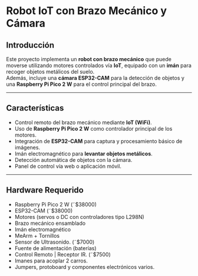 # Robot IoT con Brazo Mecánico y Cámara

## Introducción

Este proyecto implementa un **robot con brazo mecánico** que puede moverse utilizando motores controlados vía **IoT**, equipado con un **imán** para recoger objetos metálicos del suelo.  
Además, incluye una **cámara ESP32-CAM** para la detección de objetos y una **Raspberry Pi Pico 2 W** para el control principal del brazo.

---

## Características

- Control remoto del brazo mecánico mediante **IoT (WiFi)**.  
- Uso de **Raspberry Pi Pico 2 W** como controlador principal de los motores.  
- Integración de **ESP32-CAM** para captura y procesamiento básico de imágenes.  
- Imán electromagnético para **levantar objetos metálicos**.  
- Detección automática de objetos con la cámara.  
- Panel de control vía web o aplicación móvil.  

---

## Hardware Requerido

- Raspberry Pi Pico 2 W (˜$38000)  
- ESP32-CAM (˜$38000) 
- Motores (servos o DC con controladores tipo L298N) 
- Brazo mecánico ensamblado  
- Imán electromagnético
- MeArm + Tornillos
- Sensor de Ultrasonido. (˜$7000)  
- Fuente de alimentación (baterías) 
- Control Remoto | Receptor IR. (˜$7500)
- Imanes para acoplar 2 carros. 
- Jumpers, protoboard y componentes electrónicos varios. 
